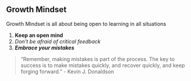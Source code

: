 ## Growth Mindset
Growth Mindset is all about being open to learning in all situations
    
1. **Keep an open mind**
2. *Don't be afraid of critical feedback*
3. ***Embrace your mistakes***
> “Remember, making mistakes is part of the process. The key to success is to make mistakes quickly, and recover quickly, and keep forging forward.” - Kevin J. Donaldson